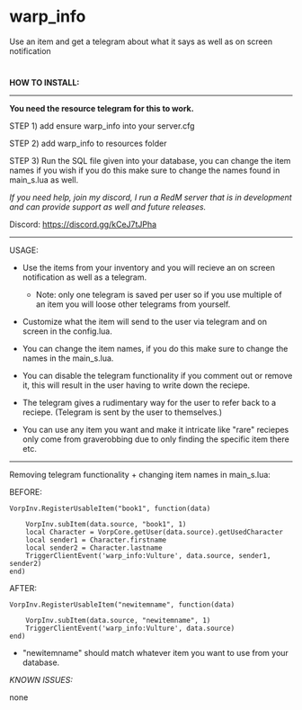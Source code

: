 # warp_info
Use an item and get a telegram about what it says as well as on screen notification

#
**HOW TO INSTALL:**

---------------------------
**You need the resource telegram for this to work.**

STEP 1) add ensure warp_info into your server.cfg

STEP 2) add warp_info to resources folder

STEP 3) Run the SQL file given into your database, you can change the item names if you wish if you do this make sure to change the names found in main_s.lua as well.

*If you need help, join my discord, I run a RedM server that is in development and can provide support as well and future releases.*

Discord: https://discord.gg/kCeJ7tJPha

---------------------------

USAGE:

* Use the items from your inventory and you will recieve an on screen notification as well as a telegram. 
  * Note: only one telegram is saved per user so if you use multiple of an item you will loose other telegrams from yourself.

* Customize what the item will send to the user via telegram and on screen in the config.lua.
* You can change the item names, if you do this make sure to change the names in the main_s.lua.
* You can disable the telegram functionality if you comment out or remove it, this will result in the user having to write down the reciepe. 
* The telegram gives a rudimentary way for the user to refer back to a reciepe. (Telegram is sent by the user to themselves.)
* You can use any item you want and make it intricate like "rare" reciepes only come from graverobbing due to only finding the specific item there etc.

---------------------------

Removing telegram functionality + changing item names in main_s.lua:

BEFORE: 
```
VorpInv.RegisterUsableItem("book1", function(data)

    VorpInv.subItem(data.source, "book1", 1)
    local Character = VorpCore.getUser(data.source).getUsedCharacter
    local sender1 = Character.firstname 
    local sender2 = Character.lastname
    TriggerClientEvent('warp_info:Vulture', data.source, sender1, sender2)
end)
```

AFTER:
```
VorpInv.RegisterUsableItem("newitemname", function(data)

    VorpInv.subItem(data.source, "newitemname", 1)
    TriggerClientEvent('warp_info:Vulture', data.source)
end)
```
* "newitemname" should match whatever item you want to use from your database.


*KNOWN ISSUES:*

none


